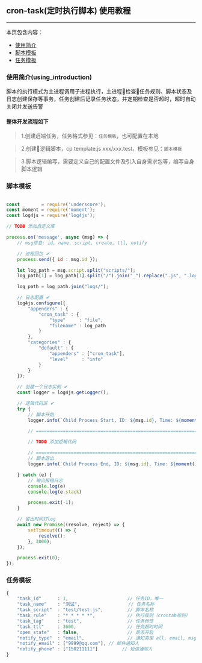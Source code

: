 ## cron-task(定时执行脚本) 使用教程

-----------------

本页包含内容：
- [使用简介](#using_introduction)
- [脚本模板](#script_template)
- [任务模板](#task_template)

<a name="Using_Introduction"></a>

### 使用简介(using_introduction)

  脚本的执行模式为主进程调用子进程执行，主进程检查任务规则、脚本状态及日志创建保存等事务，任务创建后记录任务状态，并定期检查是否超时，超时自动关闭并发送告警

#### 整体开发流程如下

> 1.创建远端任务，任务格式参见：`任务模板`，也可配置在本地

> 2.创建逻辑脚本，cp template.js xxx/xxx.test，模板参见：`脚本模板`

> 3.脚本逻辑编写，需要定义自己的配置文件及引入自身需求包等，编写自身脚本逻辑

<a name="script_template"></a>

### 脚本模板

```javascript

const _      = require('underscore');
const moment = require('moment');
const log4js = require('log4js');

// TODO 添加自定义库

process.on('message', async (msg) => {
    // msg信息: id, name, script, create, ttl, notify

    // 进程回包 ✔
    process.send({ id : msg.id });

    let log_path = msg.script.split("scripts/");
    log_path[1] = log_path[1].split("/").join("_").replace(".js", ".log");

    log_path = log_path.join("logs/");

    // 日志配置 ✔
    log4js.configure({
        "appenders" : {
            "cron_task" : {
                "type"     : "file",
                "filename" : log_path
            }
        },
        "categories" : {
            "default" : {
                "appenders" : ["cron_task"],
                "level"     : "info"
            }
        }
    });

    // 创建一个日志实例 ✔
    const logger = log4js.getLogger();

    // 逻辑代码区 ✔
    try {
        // 脚本开始
        logger.info(`Child Process Start, ID: ${msg.id}, Time: ${moment().format("YYYY-MM-DD HH:mm:ss")}`);

        // ==================================================================================================

        // TODO 添加逻辑代码

        // ==================================================================================================
        // 脚本退出
        logger.info(`Child Process End, ID: ${msg.id}, Time: ${moment().format("YYYY-MM-DD HH:mm:ss")}`);

    } catch (e) {
        // 输出报错日志
        console.log(e)
        console.log(e.stack)

        process.exit(-1);
    }

    // 留出时间打log
    await new Promise((resolve, reject) => {
        setTimeout(() => {
            resolve();
        }, 3000);
    });

    process.exit(0);
});

```

<a name="task_template"></a>

### 任务模板

```javascript
{
    "task_id"      : 1,                      // 任务ID，唯一
    "task_name"    : "测试",                  // 任务名称
    "task_script"  : "test/test.js",         // 脚本名称
    "task_rule"    : "* * * * *",            // 执行规则（crontab规则）
    "task_tag"     : "test",                 // 任务标签
    "task_ttl"     : 3600,                   // 任务超时时间
    "open_state"   : false,                  // 是否开启
    "notify_type"  : "email",                // 通知类型 all, email, msg 3选1
    "notify_email" : ["9999@qq.com"], // 邮件通知人
    "notify_phone" : ["150211111"]         // 短信通知人
}
```
